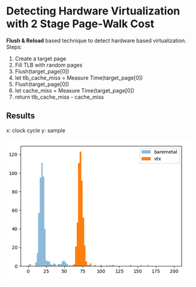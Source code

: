 # Detecting Hardware Virtualization with 2 Stage Page-Walk Cost

**Flush & Reload** based technique to detect hardware based virtualization. Steps:

1. Create a target page
2. Fill TLB with random pages
3. Flush(target_page[0])
4. let tlb_cache_miss = Measure Time(target_page[0])
5. Flush(target_page[0])
6. let cache_miss = Measure Time(target_page[0])
7. return tlb_cache_miss - cache_miss

## Results
x: clock cycle
y: sample

![](_images/2022-02-23-23-16-09.png)